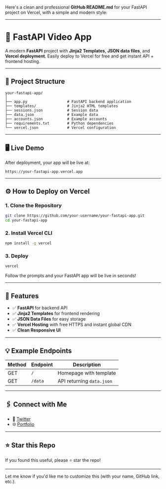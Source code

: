 Here's a clean and professional **GitHub README.md** for your FastAPI project on Vercel, with a simple and modern style:

---

# 🚀 FastAPI Video App

A modern **FastAPI** project with **Jinja2 Templates**, **JSON data files**, and **Vercel deployment**. Easily deploy to Vercel for free and get instant API + frontend hosting.

---

## 📂 Project Structure

```
your-fastapi-app/
│
├── app.py                  # FastAPI backend application
├── templates/              # Jinja2 HTML templates
├── sessions.json           # Session data
├── data.json               # Example data
├── accounts.json           # Example accounts
├── requirements.txt        # Python dependencies
└── vercel.json             # Vercel configuration
```

---

## 🖥️ Live Demo

After deployment, your app will be live at:

```
https://your-fastapi-app.vercel.app
```

---

## ⚙️ How to Deploy on Vercel

### 1. Clone the Repository

```bash
git clone https://github.com/your-username/your-fastapi-app.git
cd your-fastapi-app
```

### 2. Install Vercel CLI

```bash
npm install -g vercel
```

### 3. Deploy

```bash
vercel
```

Follow the prompts and your FastAPI app will be live in seconds!

---

## 📝 Features

* ✅ **FastAPI** for backend API
* ✅ **Jinja2 Templates** for frontend rendering
* ✅ **JSON Data Files** for easy storage
* ✅ **Vercel Hosting** with free HTTPS and instant global CDN
* ✅ **Clean Responsive UI**

---

## 💡 Example Endpoints

| Method | Endpoint | Description               |
| ------ | -------- | ------------------------- |
| GET    | `/`      | Homepage with template    |
| GET    | `/data`  | API returning `data.json` |

---

## 🖇️ Connect with Me

* 💬 [Twitter](https://twitter.com/)
* 🌐 [Portfolio](https://your-website.com)

---

## ⭐ Star this Repo

If you found this useful, please ⭐ star the repo!

---

Let me know if you'd like me to customize this (with your name, GitHub link, etc.).
